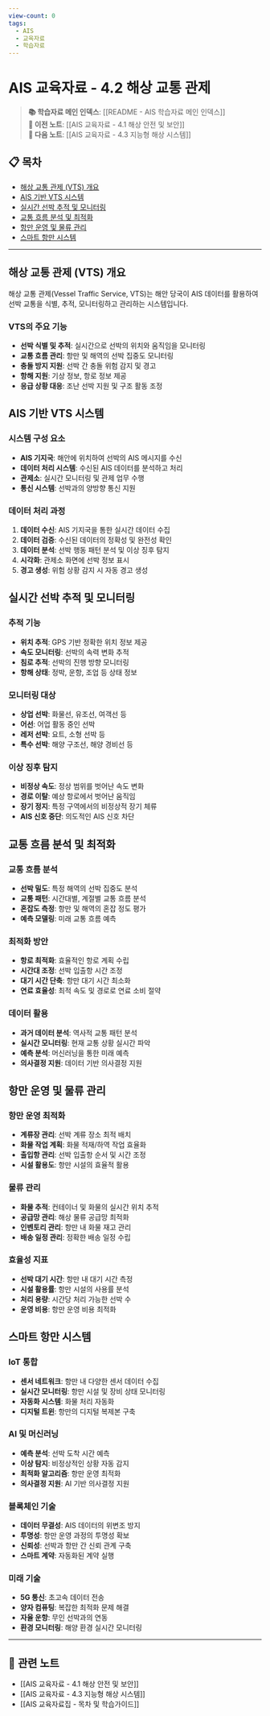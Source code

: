 ```yaml
---
view-count: 0
tags:
  - AIS
  - 교육자료
  - 학습자료
---
```

# AIS 교육자료 - 4.2 해상 교통 관제

> **📚 학습자료 메인 인덱스**: [[README - AIS 학습자료 메인 인덱스]]  
> **📖 이전 노트**: [[AIS 교육자료 - 4.1 해상 안전 및 보안]]  
> **📖 다음 노트**: [[AIS 교육자료 - 4.3 지능형 해상 시스템]]

## 📋 목차
- [해상 교통 관제 (VTS) 개요](#해상-교통-관제-vts-개요)
- [AIS 기반 VTS 시스템](#ais-기반-vts-시스템)
- [실시간 선박 추적 및 모니터링](#실시간-선박-추적-및-모니터링)
- [교통 흐름 분석 및 최적화](#교통-흐름-분석-및-최적화)
- [항만 운영 및 물류 관리](#항만-운영-및-물류-관리)
- [스마트 항만 시스템](#스마트-항만-시스템)

---

## 해상 교통 관제 (VTS) 개요

해상 교통 관제(Vessel Traffic Service, VTS)는 해안 당국이 AIS 데이터를 활용하여 선박 교통을 식별, 추적, 모니터링하고 관리하는 시스템입니다.

### **VTS의 주요 기능**
- **선박 식별 및 추적**: 실시간으로 선박의 위치와 움직임을 모니터링
- **교통 흐름 관리**: 항만 및 해역의 선박 집중도 모니터링
- **충돌 방지 지원**: 선박 간 충돌 위험 감지 및 경고
- **항해 지원**: 기상 정보, 항로 정보 제공
- **응급 상황 대응**: 조난 선박 지원 및 구조 활동 조정

## AIS 기반 VTS 시스템

### **시스템 구성 요소**
- **AIS 기지국**: 해안에 위치하여 선박의 AIS 메시지를 수신
- **데이터 처리 시스템**: 수신된 AIS 데이터를 분석하고 처리
- **관제소**: 실시간 모니터링 및 관제 업무 수행
- **통신 시스템**: 선박과의 양방향 통신 지원

### **데이터 처리 과정**
1. **데이터 수신**: AIS 기지국을 통한 실시간 데이터 수집
2. **데이터 검증**: 수신된 데이터의 정확성 및 완전성 확인
3. **데이터 분석**: 선박 행동 패턴 분석 및 이상 징후 탐지
4. **시각화**: 관제소 화면에 선박 정보 표시
5. **경고 생성**: 위험 상황 감지 시 자동 경고 생성

## 실시간 선박 추적 및 모니터링

### **추적 기능**
- **위치 추적**: GPS 기반 정확한 위치 정보 제공
- **속도 모니터링**: 선박의 속력 변화 추적
- **침로 추적**: 선박의 진행 방향 모니터링
- **항해 상태**: 정박, 운항, 조업 등 상태 정보

### **모니터링 대상**
- **상업 선박**: 화물선, 유조선, 여객선 등
- **어선**: 어업 활동 중인 선박
- **레저 선박**: 요트, 소형 선박 등
- **특수 선박**: 해양 구조선, 해양 경비선 등

### **이상 징후 탐지**
- **비정상 속도**: 정상 범위를 벗어난 속도 변화
- **경로 이탈**: 예상 항로에서 벗어난 움직임
- **장기 정지**: 특정 구역에서의 비정상적 장기 체류
- **AIS 신호 중단**: 의도적인 AIS 신호 차단

## 교통 흐름 분석 및 최적화

### **교통 흐름 분석**
- **선박 밀도**: 특정 해역의 선박 집중도 분석
- **교통 패턴**: 시간대별, 계절별 교통 흐름 분석
- **혼잡도 측정**: 항만 및 해역의 혼잡 정도 평가
- **예측 모델링**: 미래 교통 흐름 예측

### **최적화 방안**
- **항로 최적화**: 효율적인 항로 계획 수립
- **시간대 조정**: 선박 입출항 시간 조정
- **대기 시간 단축**: 항만 대기 시간 최소화
- **연료 효율성**: 최적 속도 및 경로로 연료 소비 절약

### **데이터 활용**
- **과거 데이터 분석**: 역사적 교통 패턴 분석
- **실시간 모니터링**: 현재 교통 상황 실시간 파악
- **예측 분석**: 머신러닝을 통한 미래 예측
- **의사결정 지원**: 데이터 기반 의사결정 지원

## 항만 운영 및 물류 관리

### **항만 운영 최적화**
- **계류장 관리**: 선박 계류 장소 최적 배치
- **화물 작업 계획**: 화물 적재/하역 작업 효율화
- **출입항 관리**: 선박 입출항 순서 및 시간 조정
- **시설 활용도**: 항만 시설의 효율적 활용

### **물류 관리**
- **화물 추적**: 컨테이너 및 화물의 실시간 위치 추적
- **공급망 관리**: 해상 물류 공급망 최적화
- **인벤토리 관리**: 항만 내 화물 재고 관리
- **배송 일정 관리**: 정확한 배송 일정 수립

### **효율성 지표**
- **선박 대기 시간**: 항만 내 대기 시간 측정
- **시설 활용률**: 항만 시설의 사용률 분석
- **처리 용량**: 시간당 처리 가능한 선박 수
- **운영 비용**: 항만 운영 비용 최적화

## 스마트 항만 시스템

### **IoT 통합**
- **센서 네트워크**: 항만 내 다양한 센서 데이터 수집
- **실시간 모니터링**: 항만 시설 및 장비 상태 모니터링
- **자동화 시스템**: 화물 처리 자동화
- **디지털 트윈**: 항만의 디지털 복제본 구축

### **AI 및 머신러닝**
- **예측 분석**: 선박 도착 시간 예측
- **이상 탐지**: 비정상적인 상황 자동 감지
- **최적화 알고리즘**: 항만 운영 최적화
- **의사결정 지원**: AI 기반 의사결정 지원

### **블록체인 기술**
- **데이터 무결성**: AIS 데이터의 위변조 방지
- **투명성**: 항만 운영 과정의 투명성 확보
- **신뢰성**: 선박과 항만 간 신뢰 관계 구축
- **스마트 계약**: 자동화된 계약 실행

### **미래 기술**
- **5G 통신**: 초고속 데이터 전송
- **양자 컴퓨팅**: 복잡한 최적화 문제 해결
- **자율 운항**: 무인 선박과의 연동
- **환경 모니터링**: 해양 환경 실시간 모니터링

---

## 🔗 관련 노트
- [[AIS 교육자료 - 4.1 해상 안전 및 보안]]
- [[AIS 교육자료 - 4.3 지능형 해상 시스템]]
- [[AIS 교육자료집 - 목차 및 학습가이드]]
